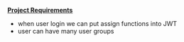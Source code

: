 <ins>**Project Requirements**</ins>

- when user login we can put assign functions into JWT
- user can have many user groups
